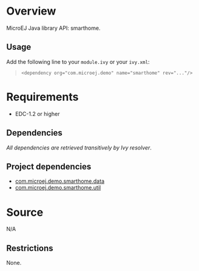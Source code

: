 <!--
	Markdown
	Copyright 2014-2016 IS2T. All rights reserved.
	Use of this source code is subject to license terms.
-->
# Overview
MicroEJ Java library API: smarthome.

## Usage
Add the following line to your `module.ivy` or your `ivy.xml`:
> `<dependency org="com.microej.demo" name="smarthome" rev="..."/>`

# Requirements
  - EDC-1.2 or higher

## Dependencies
_All dependencies are retrieved transitively by Ivy resolver_.

## Project dependencies
* [com.microej.demo.smarthome.data](com.microej.demo.smarthome.data)
* [com.microej.demo.smarthome.util](com.microej.demo.smarthome.util)

# Source
N/A

## Restrictions
None.